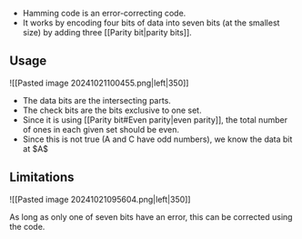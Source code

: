- Hamming code is an error-correcting code.
- It works by encoding four bits of data into seven bits (at the smallest size) by adding three [[Parity bit|parity bits]].

## Usage
![[Pasted image 20241021100455.png|left|350]]
- The data bits are the intersecting parts.
- The check bits are the bits exclusive to one set.
- Since it is using [[Parity bit#Even parity|even parity]], the total number of ones in each given set should be even.
- Since this is not true (A and C have odd numbers), we know the data bit at $A\$

## Limitations
![[Pasted image 20241021095604.png|left|350]]

As long as only one of seven bits have an error, this can be corrected using the code.
